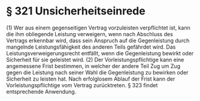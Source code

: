 # § 321 Unsicherheitseinrede
(1) Wer aus einem gegenseitigen Vertrag vorzuleisten verpflichtet ist, kann die ihm obliegende Leistung verweigern, wenn nach Abschluss des Vertrags erkennbar wird, dass sein Anspruch auf die Gegenleistung durch mangelnde Leistungsfähigkeit des anderen Teils gefährdet wird. Das Leistungsverweigerungsrecht entfällt, wenn die Gegenleistung bewirkt oder Sicherheit für sie geleistet wird.
(2) Der Vorleistungspflichtige kann eine angemessene Frist bestimmen, in welcher der andere Teil Zug um Zug gegen die Leistung nach seiner Wahl die Gegenleistung zu bewirken oder Sicherheit zu leisten hat. Nach erfolglosem Ablauf der Frist kann der Vorleistungspflichtige vom Vertrag zurücktreten. § 323 findet entsprechende Anwendung.